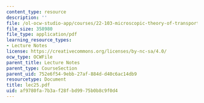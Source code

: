 ```yaml
---
content_type: resource
description: ''
file: /ol-ocw-studio-app/courses/22-103-microscopic-theory-of-transport-fall-2003/af9780fa7b3af28fbd9975b0b8c9f0d4_lec25.pdf
file_size: 358980
file_type: application/pdf
learning_resource_types:
- Lecture Notes
license: https://creativecommons.org/licenses/by-nc-sa/4.0/
ocw_type: OCWFile
parent_title: Lecture Notes
parent_type: CourseSection
parent_uid: 752e6f54-9ebb-27af-884d-d40c6ac14db9
resourcetype: Document
title: lec25.pdf
uid: af9780fa-7b3a-f28f-bd99-75b0b8c9f0d4
---
```


